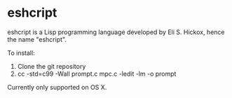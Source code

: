 eshcript
========

eshcript is a Lisp programming language developed by Eli S. Hickox, hence the name "eshcript".

To install:

  1) Clone the git repository
  2) cc -std=c99 -Wall prompt.c mpc.c -ledit -lm -o prompt 
  
Currently only supported on OS X. 
